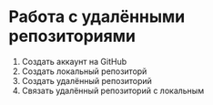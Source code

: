 # **Работа с удалёнными репозиториями**

1. Создать аккаунт на GitHub
2. Создать локальный репозиторй
3. Создать удалённый репозиторий
4. Связать удалённый репозиторий с локальным
